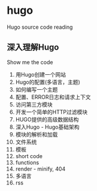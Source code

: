 # hugo
Hugo source code reading

## 深入理解Hugo

Show me the code

1. 用Hugo创建一个网站
2. Hugo的配置(多语言，主题)
3. 如何编写一个主题
4. 配置、ERROR日志和请求上下文
5. 访问第三方模块
6. 开发一个简单的HTTP过滤模块
7. HUGO提供的高级数据结构
8. 深入Hugo - Hugo基础架构
9. 模块的解析和加载
10. 文件系统
11. 模板
12. short code
13. functions
14. render - minify, 404
15. 多语言
16. rss

